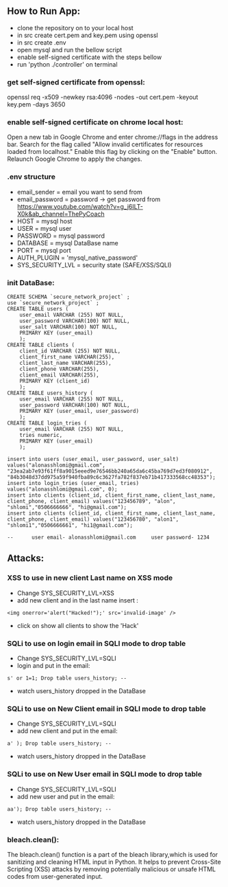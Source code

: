 
## How to Run App:
 - clone the repository on to your local host
 - in src create cert.pem and key.pem using openssl
 - in src create .env
 - open mysql and run the bellow script
 - enable self-signed certificate with the steps bellow
 - run 'python ./controller' on terminal
 
### get self-signed certificate from openssl:
openssl req -x509 -newkey rsa:4096 -nodes -out cert.pem -keyout key.pem -days 3650

### enable self-signed certificate on chrome local host:
Open a new tab in Google Chrome and enter chrome://flags in the address bar.
Search for the flag called "Allow invalid certificates for resources loaded from localhost."
Enable this flag by clicking on the "Enable" button.
Relaunch Google Chrome to apply the changes.

### .env structure
 - email_sender = email you want to send from
 - email_password = password -> get password from https://www.youtube.com/watch?v=g_j6ILT-X0k&ab_channel=ThePyCoach
 - HOST = mysql host
 - USER = mysql user
 - PASSWORD = mysql password
 - DATABASE = mysql DataBase name
 - PORT = mysql port
 - AUTH_PLUGIN = 'mysql_native_password'
 - SYS_SECURITY_LVL = security state (SAFE/XSS/SQLI)

### init DataBase:
```text
CREATE SCHEMA `secure_network_project` ;
use `secure_network_project` ;
CREATE TABLE users (
	user_email VARCHAR (255) NOT NULL,
	user_password VARCHAR(100) NOT NULL,
    user_salt VARCHAR(100) NOT NULL,
	PRIMARY KEY (user_email)
	);
CREATE TABLE clients (
	client_id VARCHAR (255) NOT NULL,
	client_first_name VARCHAR(255),
    client_last_name VARCHAR(255),
    client_phone VARCHAR(255),
    client_email VARCHAR(255),
	PRIMARY KEY (client_id)
	);
CREATE TABLE users_history (
	user_email VARCHAR (255) NOT NULL,
	user_password VARCHAR(100) NOT NULL,
	PRIMARY KEY (user_email, user_password)
	);
CREATE TABLE login_tries (
	user_email VARCHAR (255) NOT NULL,
	tries numeric,
	PRIMARY KEY (user_email)
	);

insert into users (user_email, user_password, user_salt) values("alonasshlomi@gmail.com", "23ea2ab7e93f61ff8a9015eeed9e76546bb240a65da6c45ba769d7ed3f080912", "84b3048d37dd975a59f940fba89c6c3627fa782f837eb71b417333568cc48353");
insert into login_tries (user_email, tries) values("alonasshlomi@gmail.com", 0);
insert into clients (client_id, client_first_name, client_last_name, client_phone, client_email) values("123456789", "alon", "shlomi","0506666666", "hi@gmail.com");
insert into clients (client_id, client_first_name, client_last_name, client_phone, client_email) values("123456780", "alon1", "shlomi1","0506666661", "hi1@gmail.com");
```
    --      user email- alonasshlomi@gmail.com     user password- 1234



## Attacks:
### XSS to use in new client Last name on XSS mode
 - Change SYS_SECURITY_LVL=XSS
 - add new client and in the last name insert :
```text
<img onerror='alert("Hacked!");' src='invalid-image' /> 
```

 - click on show all clients to show the 'Hack'

### SQLi to use on login email in SQLI mode to drop table
 - Change SYS_SECURITY_LVL=SQLI
 - login and put in the email: 
```text
s' or 1=1; Drop table users_history; --  
```
 - watch users_history dropped in the DataBase

### SQLi to use on New Client email in SQLI mode to drop table
 - Change SYS_SECURITY_LVL=SQLI
 - add new client and put in the email: 
```text
a' ); Drop table users_history; -- 
```
 - watch users_history dropped in the DataBase

### SQLi to use on New User email in SQLI mode to drop table
 - Change SYS_SECURITY_LVL=SQLI
 - add new user and put in the email:
```text
aa'); Drop table users_history; -- 
```

 - watch users_history dropped in the DataBase



### bleach.clean():
The bleach.clean() function is a part of the bleach library,which is used for sanitizing and cleaning
HTML input in Python.
It helps to prevent Cross-Site Scripting (XSS) attacks by removing potentially malicious or unsafe HTML
codes from user-generated input.